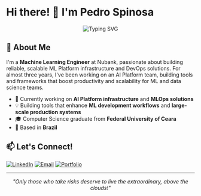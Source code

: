 # Hi there! 👋 I'm Pedro Spinosa

<div align="center">
  <img src="https://readme-typing-svg.herokuapp.com?font=Fira+Code&size=30&duration=3000&pause=1000&color=2563EB&center=true&vCenter=true&multiline=true&width=600&height=100&lines=ML+Engineer+%40+Nubank;AI+Platform+%7C+MLOps+%26+Infra" alt="Typing SVG" />
</div>

## 🚀 About Me

I'm a **Machine Learning Engineer** at Nubank, passionate about building reliable, scalable ML Platform infrastructure and DevOps solutions. For almost three years, I've been working on an AI Platform team, building tools and frameworks that boost productivity and scalability for ML and data science teams.

- 🔭 Currently working on **AI Platform infrastructure** and **MLOps solutions**
- 💡 Building tools that enhance **ML development workflows** and **large-scale production systems**
- 🎓 Computer Science graduate from **Federal University of Ceara**
- 📍 Based in **Brazil**

## 📫 Let's Connect!

[![LinkedIn](https://img.shields.io/badge/LinkedIn-0077B5?style=for-the-badge&logo=linkedin&logoColor=white)](https://www.linkedin.com/in/pedrospinosa)
[![Email](https://img.shields.io/badge/Email-D14836?style=for-the-badge&logo=gmail&logoColor=white)](mailto:spinosaphb@gmail.com)
[![Portfolio](https://img.shields.io/badge/Portfolio-000000?style=for-the-badge&logo=github&logoColor=white)](https://pedrospinosa.dev)

---

<div align="center">
  <i>"Only those who take risks deserve to live the extraordinary, above the clouds!"</i>
</div> 
